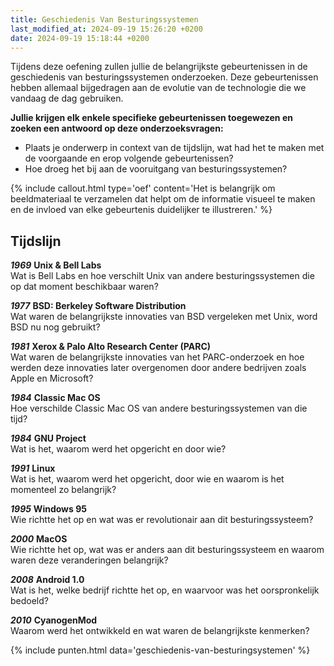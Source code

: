 ```yaml
---
title: Geschiedenis Van Besturingssystemen
last_modified_at: 2024-09-19 15:26:20 +0200
date: 2024-09-19 15:18:44 +0200
---
```


Tijdens deze oefening zullen jullie de belangrijkste gebeurtenissen in de geschiedenis van besturingssystemen onderzoeken.
Deze gebeurtenissen hebben allemaal bijgedragen aan de evolutie van de technologie die we vandaag de dag gebruiken. 

**Jullie krijgen elk enkele specifieke gebeurtenissen toegewezen en zoeken een antwoord op deze onderzoeksvragen:**
- Plaats je onderwerp in context van de tijdslijn, wat had het te maken met de voorgaande en erop volgende gebeurtenissen?
- Hoe droeg het bij aan de vooruitgang van besturingssystemen?

{% include callout.html type='oef' content='Het is belangrijk om beeldmateriaal te verzamelen dat helpt om de informatie visueel te maken en de invloed van elke gebeurtenis duidelijker te illustreren.' %}

## Tijdslijn
***1969*** **Unix & Bell Labs**  
Wat is Bell Labs en hoe verschilt Unix van andere besturingssystemen die op dat moment beschikbaar waren?

***1977*** **BSD: Berkeley Software Distribution**  
Wat waren de belangrijkste innovaties van BSD vergeleken met Unix, word BSD nu nog gebruikt?

***1981*** **Xerox & Palo Alto Research Center (PARC)**  
Wat waren de belangrijkste innovaties van het PARC-onderzoek en hoe werden deze innovaties later overgenomen door andere bedrijven zoals Apple en Microsoft?

***1984*** **Classic Mac OS**  
Hoe verschilde Classic Mac OS van andere besturingssystemen van die tijd?

***1984*** **GNU Project**  
Wat is het, waarom werd het opgericht en door wie?

***1991*** **Linux**  
Wat is het, waarom werd het opgericht, door wie en waarom is het momenteel zo belangrijk?

***1995*** **Windows 95**  
Wie richtte het op en wat was er revolutionair aan dit besturingssysteem?

***2000*** **MacOS**  
Wie richtte het op, wat was er anders aan dit besturingssysteem en waarom waren deze veranderingen belangrijk?

***2008*** **Android 1.0**  
Wat is het, welke bedrijf richtte het op, en waarvoor was het oorspronkelijk bedoeld?

***2010*** **CyanogenMod**  
Waarom werd het ontwikkeld en wat waren de belangrijkste kenmerken?

{% include punten.html data='geschiedenis-van-besturingsystemen' %}
